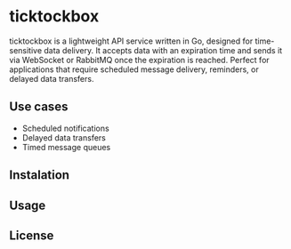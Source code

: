 # ticktockbox

ticktockbox is a lightweight API service written in Go, designed for time-sensitive data delivery. It accepts data with an expiration time and sends it via WebSocket or RabbitMQ once the expiration is reached. 
Perfect for applications that require scheduled message delivery, reminders, or delayed data transfers.

## Use cases

* Scheduled notifications
* Delayed data transfers
* Timed message queues

## Instalation

## Usage

## License
